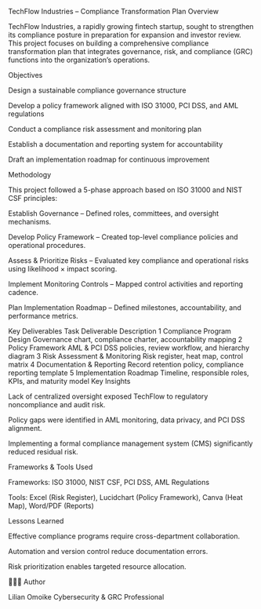 TechFlow Industries – Compliance Transformation Plan
Overview

TechFlow Industries, a rapidly growing fintech startup, sought to strengthen its compliance posture in preparation for expansion and investor review. This project focuses on building a comprehensive compliance transformation plan that integrates governance, risk, and compliance (GRC) functions into the organization’s operations.

Objectives

Design a sustainable compliance governance structure

Develop a policy framework aligned with ISO 31000, PCI DSS, and AML regulations

Conduct a compliance risk assessment and monitoring plan

Establish a documentation and reporting system for accountability

Draft an implementation roadmap for continuous improvement

Methodology

This project followed a 5-phase approach based on ISO 31000 and NIST CSF principles:

Establish Governance – Defined roles, committees, and oversight mechanisms.

Develop Policy Framework – Created top-level compliance policies and operational procedures.

Assess & Prioritize Risks – Evaluated key compliance and operational risks using likelihood × impact scoring.

Implement Monitoring Controls – Mapped control activities and reporting cadence.

Plan Implementation Roadmap – Defined milestones, accountability, and performance metrics.

 Key Deliverables
Task	Deliverable	Description
1	Compliance Program Design	Governance chart, compliance charter, accountability mapping
2	Policy Framework	AML & PCI DSS policies, review workflow, and hierarchy diagram
3	Risk Assessment & Monitoring	Risk register, heat map, control matrix
4	Documentation & Reporting	Record retention policy, compliance reporting template
5	Implementation Roadmap	Timeline, responsible roles, KPIs, and maturity model
 Key Insights

Lack of centralized oversight exposed TechFlow to regulatory noncompliance and audit risk.

Policy gaps were identified in AML monitoring, data privacy, and PCI DSS alignment.

Implementing a formal compliance management system (CMS) significantly reduced residual risk.

 Frameworks & Tools Used

Frameworks: ISO 31000, NIST CSF, PCI DSS, AML Regulations

Tools: Excel (Risk Register), Lucidchart (Policy Framework), Canva (Heat Map), Word/PDF (Reports)

 Lessons Learned

Effective compliance programs require cross-department collaboration.

Automation and version control reduce documentation errors.

Risk prioritization enables targeted resource allocation.

👩🏽‍💼 Author

Lilian Omoike
Cybersecurity & GRC Professional
